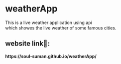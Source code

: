# weatherApp
This is a live weather application using api
<br>
which showes the live weather of some famous cities.

<h2>website link🔗:</h2>
          <h4> https://soul-suman.github.io/weatherApp/ </h4>
